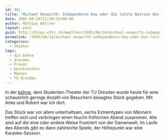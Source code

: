```yaml
---
id: 461
title: 'Michael Neuwirth: Independence Day oder die letzte Bastion des Mannes'
date: 2005-06-24T22:50:32+00:00
author: Mathias Wellner
layout: post
guid: http://blogs.ethz.ch/mwellner/2005/06/24/michael-neuwirth-independence-day-oder-die-letzte-bastion-des-mannes/
permalink: /2005/06/24/michael-neuwirth-independence-day-oder-die-letzte-bastion-des-mannes/
categories:
  - theater
tags:
  - die bühne
  - dresden
  - Frauen
  - Geschlechter
  - Männer
  - TU Dresden
---
```

In der [bühne](https://die-buehne.tu-dresden.de/), dem Studenten-Theater der TU Dresden wurde heute für eine schauerlich geringe Anzahl von Besuchern besagtes Stück gegeben. Mit Anke und Robert war ich dort.

Das Stück war vor allem unterhaltsam, sechs Extremtypen von Männern treffen sich und verbringen einen feucht-fröhlichen Abend zusammen. Alle sind auf die eine oder andere Weise frustriert von der Damenwelt. Im Laufe des Abends gibt es dann zahlreiche Spiele, der Höhepunkt war eine Karaoke-Session.